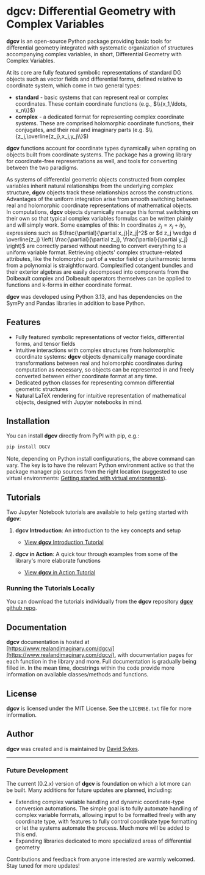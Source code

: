 # **dgcv**: Differential Geometry with Complex Variables

**dgcv** is an open-source Python package providing basic tools for differential geometry integrated with systematic organization of structures accompanying complex variables, in short, Differential Geometry with Complex Variables.

At its core are fully featured symbolic representations of standard DG objects such as vector fields and differential forms, defined relative to coordinate system, which come in two general types:

- **standard** - basic systems that can represent real or complex coordinates. These contain coordinate functions (e.g., $\\{x_1,\ldots, x_n\\}$)
- **complex** - a dedicated format for representing complex coordinate systems. These are comprised holomorphic coordinate functions, their conjugates, and their real and imaginary parts (e.g. $\\{z_j,\overline{z_j},x_j,y_j\\}$)

**dgcv** functions account for coordinate types dynamically when oprating on objects built from coordinate systems. The package has a growing library for coordinate-free representations as well, and tools for converting between the two paradigms.

As systems of differential geometric objects constructed from complex variables inherit natural relationships from the underlying complex structure, **dgcv** objects track these relationships across the constructions. Advantages of the uniform integration arise from smooth switching between real and holomorphic coordinate representations of mathematical objects. In computations, **dgcv** objects dynamically manage this format switching on their own so that typical complex variables formulas can be written plainly and will simply work. Some examples of this: In coordinates $z_j = x_j + iy_j$, expressions such as $\frac{\partial}{\partial x_j}|z_j|^2$ or $d z_j \wedge d \overline{z_j} \left( \frac{\partial}{\partial z_j}, \frac{\partial}{\partial y_j} \right)$ are correctly parsed without needing to convert everything to a uniform variable format. Retrieving objects' complex structure-related attributes, like the holomorphic part of a vector field or pluriharmonic terms from a polynomial is straightforward. Complexified cotangent bundles and their exterior algebras are easily decomposed into components from the Dolbeault complex and Dolbeault operators themselves can be applied to functions and k-forms in either coordinate format.

**dgcv** was developed using Python 3.13, and has dependencies on the SymPy and Pandas libraries in addition to base Python.

## Features

- Fully featured symbolic representations of vector fields, differential forms, and tensor fields
- Intuitive interactions with complex structures from holomorphic coordinate systems: **dgcv** objects dynamically manage coordinate transformations between real and holomorphic coordinates during computation as necessary, so objects can be represented in and freely converted between either coordinate format at any time.
- Dedicated python classes for representing common differential geometric structures
- Natural LaTeX rendering for intuitive representation of mathematical objects, designed with Jupyter notebooks in mind.

## Installation

You can install **dgcv** directly from PyPI with pip, e.g.:

```bash
pip install DGCV
```

Note, depending on Python install configurations, the above command can vary. The key is to have the relevant Python environment active so that the package manager pip sources from the right location (suggested to use virtual environments: [Getting started with virtual environments](https://docs.python.org/3/library/venv.html)).

## Tutorials

Two Jupyter Notebook tutorials are available to help getting started with **dgcv**:

1. **dgcv Introduction**: An introduction to the key concepts and setup

   - [View **dgcv** Introduction Tutorial](https://www.realandimaginary.com/dgcv/tutorials/DGCV_introduction/)

2. **dgcv in Action**: A quick tour through examples from some of the library's more elaborate functions
   - [View **dgcv** in Action Tutorial](https://www.realandimaginary.com/dgcv/tutorials/DGCV_in_action/)

### Running the Tutorials Locally

You can download the tutorials individually from the **dgcv** repository [**dgcv** github repo](https://github.com/YikesItsSykes/DGCV).

## Documentation

**dgcv** documentation is hosted at [https://www.realandimaginary.com/dgcv/](https://www.realandimaginary.com/dgcv/), with documentation pages for each function in the library and more. Full documentation is gradually being filled in. In the mean time, docstrings within the code provide more information on available classes/methods and functions.

## License

**dgcv** is licensed under the MIT License. See the `LICENSE.txt` file for more information.

## Author

**dgcv** was created and is maintained by [David Sykes](https://www.realandimaginary.com).

---

### Future Development

The current (0.2.x) version of **dgcv** is foundation on which a lot more can be built. Many additions for future updates are planned, including:

- Extending complex variable handling and dynamic coordinate-type conversion automations. The simple goal is to fully automate handling of complex variable formats, allowing input to be formatted freely with any coordinate type, with features to fully control coordinate type formatting or let the systems automate the process. Much more will be added to this end.
- Expanding libraries dedicated to more specialized areas of differential geometry

Contributions and feedback from anyone interested are warmly welcomed.
Stay tuned for more updates!
